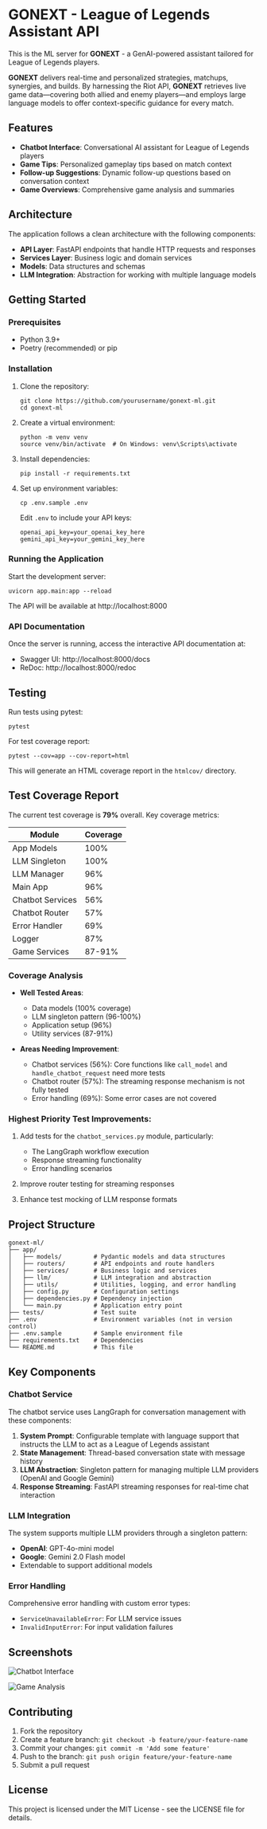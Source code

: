 # **GONEXT** - League of Legends Assistant API

This is the ML server for **GONEXT** - a GenAI-powered assistant tailored for League of Legends players.

**GONEXT** delivers real-time and personalized strategies, matchups, synergies, and builds. By harnessing the Riot API, **GONEXT** retrieves live game data—covering both allied and enemy players—and employs large language models to offer context-specific guidance for every match.

## Features

- **Chatbot Interface**: Conversational AI assistant for League of Legends players
- **Game Tips**: Personalized gameplay tips based on match context
- **Follow-up Suggestions**: Dynamic follow-up questions based on conversation context
- **Game Overviews**: Comprehensive game analysis and summaries

## Architecture

The application follows a clean architecture with the following components:

- **API Layer**: FastAPI endpoints that handle HTTP requests and responses
- **Services Layer**: Business logic and domain services
- **Models**: Data structures and schemas
- **LLM Integration**: Abstraction for working with multiple language models

## Getting Started

### Prerequisites

- Python 3.9+
- Poetry (recommended) or pip

### Installation

1. Clone the repository:
   ```
   git clone https://github.com/yourusername/gonext-ml.git
   cd gonext-ml
   ```

2. Create a virtual environment:
   ```
   python -m venv venv
   source venv/bin/activate  # On Windows: venv\Scripts\activate
   ```

3. Install dependencies:
   ```
   pip install -r requirements.txt
   ```

4. Set up environment variables:
   ```
   cp .env.sample .env
   ```
   
   Edit `.env` to include your API keys:
   ```
   openai_api_key=your_openai_key_here
   gemini_api_key=your_gemini_key_here
   ```

### Running the Application

Start the development server:

```
uvicorn app.main:app --reload
```

The API will be available at http://localhost:8000

### API Documentation

Once the server is running, access the interactive API documentation at:

- Swagger UI: http://localhost:8000/docs
- ReDoc: http://localhost:8000/redoc

## Testing

Run tests using pytest:

```
pytest
```

For test coverage report:

```
pytest --cov=app --cov-report=html
```

This will generate an HTML coverage report in the `htmlcov/` directory.

## Test Coverage Report

The current test coverage is **79%** overall. Key coverage metrics:

| Module | Coverage |
|--------|----------|
| App Models | 100% |
| LLM Singleton | 100% |
| LLM Manager | 96% |
| Main App | 96% |
| Chatbot Services | 56% |
| Chatbot Router | 57% |
| Error Handler | 69% |
| Logger | 87% |
| Game Services | 87-91% |

### Coverage Analysis

- **Well Tested Areas**:
  - Data models (100% coverage)
  - LLM singleton pattern (96-100%)
  - Application setup (96%)
  - Utility services (87-91%)

- **Areas Needing Improvement**:
  - Chatbot services (56%): Core functions like `call_model` and `handle_chatbot_request` need more tests
  - Chatbot router (57%): The streaming response mechanism is not fully tested
  - Error handling (69%): Some error cases are not covered

### Highest Priority Test Improvements:

1. Add tests for the `chatbot_services.py` module, particularly:
   - The LangGraph workflow execution
   - Response streaming functionality
   - Error handling scenarios

2. Improve router testing for streaming responses

3. Enhance test mocking of LLM response formats

## Project Structure

```
gonext-ml/
├── app/
│   ├── models/         # Pydantic models and data structures
│   ├── routers/        # API endpoints and route handlers
│   ├── services/       # Business logic and services
│   ├── llm/            # LLM integration and abstraction
│   ├── utils/          # Utilities, logging, and error handling
│   ├── config.py       # Configuration settings
│   ├── dependencies.py # Dependency injection
│   └── main.py         # Application entry point
├── tests/              # Test suite
├── .env                # Environment variables (not in version control)
├── .env.sample         # Sample environment file
├── requirements.txt    # Dependencies
└── README.md           # This file
```

## Key Components

### Chatbot Service

The chatbot service uses LangGraph for conversation management with these components:

1. **System Prompt**: Configurable template with language support that instructs the LLM to act as a League of Legends assistant
2. **State Management**: Thread-based conversation state with message history
3. **LLM Abstraction**: Singleton pattern for managing multiple LLM providers (OpenAI and Google Gemini)
4. **Response Streaming**: FastAPI streaming responses for real-time chat interaction

### LLM Integration

The system supports multiple LLM providers through a singleton pattern:

- **OpenAI**: GPT-4o-mini model
- **Google**: Gemini 2.0 Flash model
- Extendable to support additional models

### Error Handling

Comprehensive error handling with custom error types:
- `ServiceUnavailableError`: For LLM service issues
- `InvalidInputError`: For input validation failures

## Screenshots

![Chatbot Interface](https://github.com/user-attachments/assets/dacc5906-e871-4150-a780-723c81e2d362)

![Game Analysis](https://github.com/user-attachments/assets/205a5b4c-8dd4-439d-821f-9ddc5dd57c35)

## Contributing

1. Fork the repository
2. Create a feature branch: `git checkout -b feature/your-feature-name`
3. Commit your changes: `git commit -m 'Add some feature'`
4. Push to the branch: `git push origin feature/your-feature-name`
5. Submit a pull request

## License

This project is licensed under the MIT License - see the LICENSE file for details.





